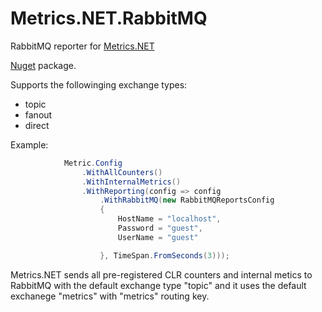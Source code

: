 # Metrics.NET.RabbitMQ
RabbitMQ reporter for [Metrics.NET](https://github.com/Recognos/Metrics.NET)

[Nuget](https://www.nuget.org/packages/Metrics.NET.RabbitMQ/) package.

Supports the followinging exchange types:
* topic
* fanout
* direct

Example:
```csharp
            Metric.Config
                .WithAllCounters()
                .WithInternalMetrics()
                .WithReporting(config => config
                    .WithRabbitMQ(new RabbitMQReportsConfig
                    {
                        HostName = "localhost",
                        Password = "guest",
                        UserName = "guest"

                    }, TimeSpan.FromSeconds(3)));
```
Metrics.NET sends all pre-registered CLR counters and internal metics to RabbitMQ with the default exchange type "topic" and it uses the default exchanege "metrics" with "metrics" routing key.
